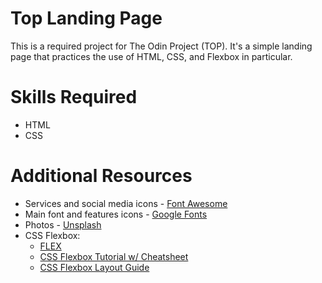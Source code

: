 # Top Landing Page
This is a required project for The Odin Project (TOP). It's a simple landing page that practices the use of HTML, CSS, and Flexbox in particular.

# Skills Required
- HTML
- CSS

# Additional Resources
- Services and social media icons - [Font Awesome](https://fontawesome.com/)
- Main font and features icons - [Google Fonts](https://fonts.google.com/)
- Photos - [Unsplash](https://unsplash.com/)
- CSS Flexbox:
    - [FLEX](https://flexbox.malven.co/)
    - [CSS Flexbox Tutorial w/ Cheatsheet](https://www.freecodecamp.org/news/css-flexbox-tutorial-with-cheatsheet/)
    - [CSS Flexbox Layout Guide](https://css-tricks.com/snippets/css/a-guide-to-flexbox/)
